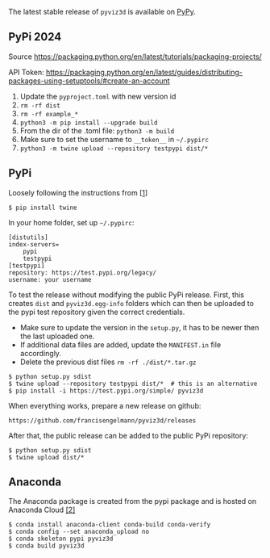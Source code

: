 The latest stable release of ```pyviz3d``` is available on [PyPy](https://packaging.python.org/tutorials/packaging-projects/).

## PyPi 2024
Source https://packaging.python.org/en/latest/tutorials/packaging-projects/

API Token: https://packaging.python.org/en/latest/guides/distributing-packages-using-setuptools/#create-an-account

1. Update the `pyproject.toml` with new version id
2. `rm -rf dist`
2. `rm -rf example_*`
2. `python3 -m pip install --upgrade build`
3. From the dir of the .toml file: `python3 -m build`
3. Make sure to set the username to `__token__` in `~/.pypirc`
4. `python3 -m twine upload --repository testpypi dist/*`

## PyPi

Loosely following the instructions from [[1](https://medium.com/@joel.barmettler/how-to-upload-your-python-package-to-pypi-65edc5fe9c56)]

```
$ pip install twine
```

In your home folder, set up `~/.pypirc`:

```
[distutils]
index-servers=
    pypi
    testpypi
[testpypi]
repository: https://test.pypi.org/legacy/
username: your username
```

To test the release without modifying the public PyPi release.
First, this creates `dist` and `pyviz3d.egg-info` folders which can then be uploaded to the pypi test repository given the correct credentials.

- Make sure to update the version in the `setup.py`, it has to be newer then the last uploaded one.
- If additional data files are added, update the `MANIFEST.in` file accordingly.
- Delete the previous dist files `rm -rf ./dist/*.tar.gz`
```
$ python setup.py sdist
$ twine upload --repository testpypi dist/*  # this is an alternative
$ pip install -i https://test.pypi.org/simple/ pyviz3d
```

When everything works, prepare a new release on github:
```
https://github.com/francisengelmann/pyviz3d/releases
```

After that, the public release can be added to the public PyPi repository:
```
$ python setup.py sdist
$ twine upload dist/*
```

## Anaconda
The Anaconda package is created from the pypi package
and is hosted on Anaconda Cloud
[[2]]( https://docs.anaconda.com/anaconda-cloud/user-guide/tasks/work-with-packages/)
```
$ conda install anaconda-client conda-build conda-verify
$ conda config --set anaconda_upload no
$ conda skeleton pypi pyviz3d
$ conda build pyviz3d
```
